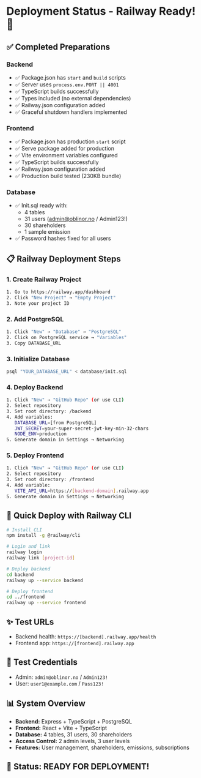 # Deployment Status - Railway Ready! 🚀

## ✅ Completed Preparations

### Backend
- ✅ Package.json has `start` and `build` scripts
- ✅ Server uses `process.env.PORT || 4001`
- ✅ TypeScript builds successfully
- ✅ Types included (no external dependencies)
- ✅ Railway.json configuration added
- ✅ Graceful shutdown handlers implemented

### Frontend  
- ✅ Package.json has production `start` script
- ✅ Serve package added for production
- ✅ Vite environment variables configured
- ✅ TypeScript builds successfully
- ✅ Railway.json configuration added
- ✅ Production build tested (230KB bundle)

### Database
- ✅ Init.sql ready with:
  - 4 tables
  - 31 users (admin@oblinor.no / Admin123!)
  - 30 shareholders
  - 1 sample emission
- ✅ Password hashes fixed for all users

## 📋 Railway Deployment Steps

### 1. Create Railway Project
```bash
1. Go to https://railway.app/dashboard
2. Click "New Project" → "Empty Project"
3. Note your project ID
```

### 2. Add PostgreSQL
```bash
1. Click "New" → "Database" → "PostgreSQL"
2. Click on PostgreSQL service → "Variables"
3. Copy DATABASE_URL
```

### 3. Initialize Database
```bash
psql "YOUR_DATABASE_URL" < database/init.sql
```

### 4. Deploy Backend
```bash
1. Click "New" → "GitHub Repo" (or use CLI)
2. Select repository
3. Set root directory: /backend
4. Add variables:
   DATABASE_URL=[from PostgreSQL]
   JWT_SECRET=your-super-secret-jwt-key-min-32-chars
   NODE_ENV=production
5. Generate domain in Settings → Networking
```

### 5. Deploy Frontend
```bash
1. Click "New" → "GitHub Repo" (or use CLI)
2. Select repository  
3. Set root directory: /frontend
4. Add variable:
   VITE_API_URL=https://[backend-domain].railway.app
5. Generate domain in Settings → Networking
```

## 🎯 Quick Deploy with Railway CLI

```bash
# Install CLI
npm install -g @railway/cli

# Login and link
railway login
railway link [project-id]

# Deploy backend
cd backend
railway up --service backend

# Deploy frontend
cd ../frontend
railway up --service frontend
```

## ✨ Test URLs
- Backend health: `https://[backend].railway.app/health`
- Frontend app: `https://[frontend].railway.app`

## 🔑 Test Credentials
- Admin: `admin@oblinor.no` / `Admin123!`
- User: `user1@example.com` / `Pass123!`

## 📊 System Overview
- **Backend:** Express + TypeScript + PostgreSQL
- **Frontend:** React + Vite + TypeScript
- **Database:** 4 tables, 31 users, 30 shareholders
- **Access Control:** 2 admin levels, 3 user levels
- **Features:** User management, shareholders, emissions, subscriptions

## 🚦 Status: READY FOR DEPLOYMENT!
